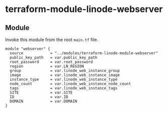 # terraform-module-linode-webserver

## Module

Invoke this module from the root `main.tf` file.

```hcl
module "webserver" {
  source            = "../modules/terraform-linode-module-webserver"
  public_key_path   = var.public_key_path
  root_password     = var.root_password
  region            = var.LN_REGION
  group             = var.linode_web_instance_group
  image             = var.linode_web_instance_image
  instance_type     = var.linode_web_instance_type
  node_count        = var.linode_web_instance_node_count
  tags              = var.linode_web_instance_tags
  SITE              = var.SITE
  ID                = var.ID
  DOMAIN            = var.DOMAIN
}
```
